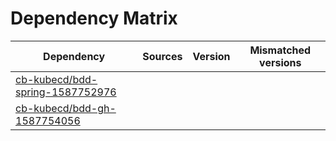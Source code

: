 # Dependency Matrix

Dependency | Sources | Version | Mismatched versions
---------- | ------- | ------- | -------------------
[cb-kubecd/bdd-spring-1587752976](https://github.com/cb-kubecd/bdd-spring-1587752976.git) |  | []() | 
[cb-kubecd/bdd-gh-1587754056](https://github.com/cb-kubecd/bdd-gh-1587754056.git) |  | []() | 
